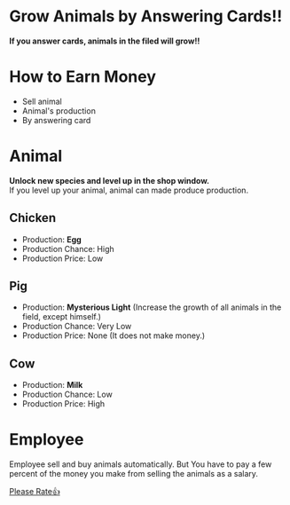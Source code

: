 
# Grow Animals by Answering Cards!!
**If you answer cards, animals in the filed will grow!!**

# How to Earn Money
- Sell animal
- Animal's production
- By answering card

# Animal
**Unlock new species and level up in the shop window.**\
If you level up your animal, animal can made produce production.
## Chicken
- Production: **Egg**
- Production Chance: High
- Production Price: Low

## Pig
- Production: **Mysterious Light** (Increase the growth of all animals in the field, except himself.)
- Production Chance: Very Low
- Production Price: None (It does not make money.)

## Cow
- Production: **Milk**
- Production Chance: Low
- Production Price: High


# Employee
Employee sell and buy animals automatically.
But You have to pay a few percent of the money you make from selling the animals as a salary.


[Please Rate👍](https://ankiweb.net/shared/review/20342773)